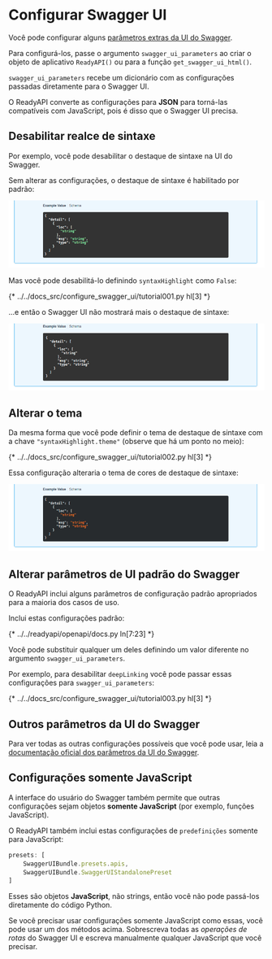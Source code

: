 # Configurar Swagger UI

Você pode configurar alguns <a href="https://swagger.io/docs/open-source-tools/swagger-ui/usage/configuration/" class="external-link" target="_blank">parâmetros extras da UI do Swagger</a>.

Para configurá-los, passe o argumento `swagger_ui_parameters` ao criar o objeto de aplicativo `ReadyAPI()` ou para a função `get_swagger_ui_html()`.

`swagger_ui_parameters` recebe um dicionário com as configurações passadas diretamente para o Swagger UI.

O ReadyAPI converte as configurações para **JSON** para torná-las compatíveis com JavaScript, pois é disso que o Swagger UI precisa.

## Desabilitar realce de sintaxe

Por exemplo, você pode desabilitar o destaque de sintaxe na UI do Swagger.

Sem alterar as configurações, o destaque de sintaxe é habilitado por padrão:

<img src="/img/tutorial/extending-openapi/image02.png">

Mas você pode desabilitá-lo definindo `syntaxHighlight` como `False`:

{* ../../docs_src/configure_swagger_ui/tutorial001.py hl[3] *}

...e então o Swagger UI não mostrará mais o destaque de sintaxe:

<img src="/img/tutorial/extending-openapi/image03.png">

## Alterar o tema

Da mesma forma que você pode definir o tema de destaque de sintaxe com a chave `"syntaxHighlight.theme"` (observe que há um ponto no meio):

{* ../../docs_src/configure_swagger_ui/tutorial002.py hl[3] *}

Essa configuração alteraria o tema de cores de destaque de sintaxe:

<img src="/img/tutorial/extending-openapi/image04.png">

## Alterar parâmetros de UI padrão do Swagger

O ReadyAPI inclui alguns parâmetros de configuração padrão apropriados para a maioria dos casos de uso.

Inclui estas configurações padrão:

{* ../../readyapi/openapi/docs.py ln[7:23] *}

Você pode substituir qualquer um deles definindo um valor diferente no argumento `swagger_ui_parameters`.

Por exemplo, para desabilitar `deepLinking` você pode passar essas configurações para `swagger_ui_parameters`:

{* ../../docs_src/configure_swagger_ui/tutorial003.py hl[3] *}

## Outros parâmetros da UI do Swagger

Para ver todas as outras configurações possíveis que você pode usar, leia a <a href="https://swagger.io/docs/open-source-tools/swagger-ui/usage/configuration/" class="external-link" target="_blank">documentação oficial dos parâmetros da UI do Swagger</a>.

## Configurações somente JavaScript

A interface do usuário do Swagger também permite que outras configurações sejam objetos **somente JavaScript** (por exemplo, funções JavaScript).

O ReadyAPI também inclui estas configurações de `predefinições` somente para JavaScript:

```JavaScript
presets: [
    SwaggerUIBundle.presets.apis,
    SwaggerUIBundle.SwaggerUIStandalonePreset
]
```

Esses são objetos **JavaScript**, não strings, então você não pode passá-los diretamente do código Python.

Se você precisar usar configurações somente JavaScript como essas, você pode usar um dos métodos acima. Sobrescreva todas as *operações de rotas* do Swagger UI e escreva manualmente qualquer JavaScript que você precisar.
